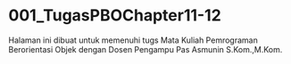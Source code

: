 # 001_TugasPBOChapter11-12
Halaman ini dibuat untuk memenuhi tugs Mata Kuliah Pemrograman Berorientasi Objek dengan Dosen Pengampu Pas Asmunin S.Kom.,M.Kom.
